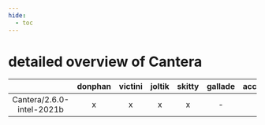 ```yaml
---
hide:
  - toc
---
```


detailed overview of Cantera
============================

| |donphan|victini|joltik|skitty|gallade|accelgor|swalot|doduo|
| :---: | :---: | :---: | :---: | :---: | :---: | :---: | :---: | :---: |
|Cantera/2.6.0-intel-2021b|x|x|x|x|-|x|x|x|
